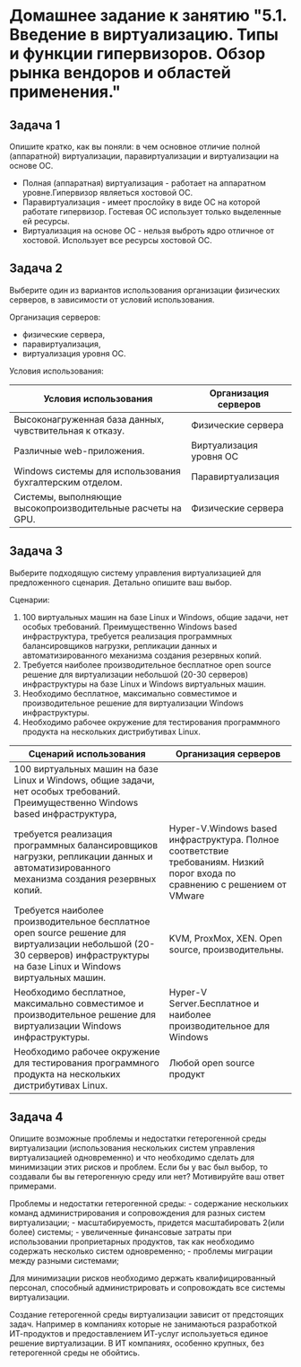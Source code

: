 
# Домашнее задание к занятию "5.1. Введение в виртуализацию. Типы и функции гипервизоров. Обзор рынка вендоров и областей применения."


## Задача 1

Опишите кратко, как вы поняли: в чем основное отличие полной (аппаратной) виртуализации, паравиртуализации и виртуализации на основе ОС.

- Полная (аппаратная) виртуализация - работает на аппаратном уровне.Гипервизор являеться хостовой ОС.
- Паравиртуализация - имеет прослойку в виде ОС на которой работате гипервизор. Гостевая ОС использует только выделенные ей ресурсы.
- Виртуализация на основе ОС - нельзя выброть ядро отличное от хостовой. Использует все ресурсы хостовой ОС. 

## Задача 2

Выберите один из вариантов использования организации физических серверов, в зависимости от условий использования.

Организация серверов:
- физические сервера,
- паравиртуализация,
- виртуализация уровня ОС.

Условия использования:

|Условия использования|Организация серверов|
|--------|----------|
| Высоконагруженная база данных, чувствительная к отказу. | Физические сервера |
| Различные web-приложения. | Виртуализация уровня ОС|
| Windows системы для использования бухгалтерским отделом. | Паравиртуализация|
| Системы, выполняющие высокопроизводительные расчеты на GPU.| Физические сервера |


## Задача 3

Выберите подходящую систему управления виртуализацией для предложенного сценария. Детально опишите ваш выбор.

Сценарии:

1. 100 виртуальных машин на базе Linux и Windows, общие задачи, нет особых требований. Преимущественно Windows based инфраструктура,
 требуется реализация программных балансировщиков нагрузки, репликации данных и автоматизированного механизма создания резервных копий.
2. Требуется наиболее производительное бесплатное open source решение для виртуализации небольшой (20-30 серверов) инфраструктуры на базе Linux и Windows виртуальных машин.
3. Необходимо бесплатное, максимально совместимое и производительное решение для виртуализации Windows инфраструктуры.
4. Необходимо рабочее окружение для тестирования программного продукта на нескольких дистрибутивах Linux.


|Сценарий использования|Организация серверов|
|--------|----------|
|100 виртуальных машин на базе Linux и Windows, общие задачи, нет особых требований. Преимущественно Windows based инфраструктура,
 требуется реализация программных балансировщиков нагрузки, репликации данных и автоматизированного механизма создания резервных копий.|Hyper-V.Windows based инфраструктура. Полное соответствие требованиям. Низкий порог входа по сравнению с решением от VMware|
|Требуется наиболее производительное бесплатное open source решение для виртуализации небольшой (20-30 серверов) инфраструктуры на базе Linux и Windows виртуальных машин.|KVM, ProxMox, XEN. Open source, производительны.|
|Необходимо бесплатное, максимально совместимое и производительное решение для виртуализации Windows инфраструктуры.| Hyper-V Server.Бесплатное и наиболее производительное для Windows|
|Необходимо рабочее окружение для тестирования программного продукта на нескольких дистрибутивах Linux.|Любой open source продукт|
## Задача 4

Опишите возможные проблемы и недостатки гетерогенной среды виртуализации (использования нескольких систем управления виртуализацией одновременно)
 и что необходимо сделать для минимизации этих рисков и проблем. Если бы у вас был выбор, то создавали бы вы гетерогенную среду или нет? Мотивируйте ваш ответ примерами.

 Проблемы и недостатки гетерогенной среды:
       - содержание нескольких команд администрирования и сопровождения для разных систем виртуализации; 
       - масштабируемость, придется масштабировать 2(или более) системы; 
       - увеличенные финансовые затраты при использовании проприетарных продуктов, так как необходимо содержать несколько систем одновременно;
       - проблемы миграции между разными системами;
	   
 Для минимизации рисков необходимо держать квалифицированный персонал, способный администрировать и сопровождать все системы виртуализации. 
 
 
Создание гетерогенной среды виртуализации зависит от предстоящих задач. Например в компаниях которые не занимаються разработкой ИТ-продуктов и предоставлением ИТ-услуг используеться единое решение виртуализации.
В ИТ компаниях, особенно крупных, без гетерогенной среды не обойтись.
      